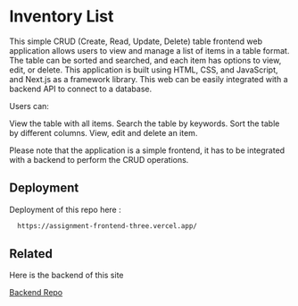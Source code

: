
# Inventory List

This simple CRUD (Create, Read, Update, Delete) table frontend web application allows users to view and manage a list of items in a table format. The table can be sorted and searched, and each item has options to view, edit, or delete. This application is built using HTML, CSS, and JavaScript, and Next.js as a framework library. This web can be easily integrated with a backend API to connect to a database.

Users can:

View the table with all items.
Search the table by keywords.
Sort the table by different columns.
View, edit and delete an item.


Please note that the application is a simple frontend, it has to be integrated with a backend to perform the CRUD operations.


## Deployment

Deployment of this repo here :

```bash
  https://assignment-frontend-three.vercel.app/
```


## Related

Here is the backend of this site

[Backend Repo](https://github.com/matiassingers/awesome-readme)

